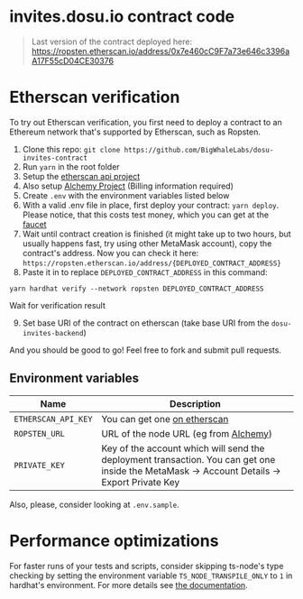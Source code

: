 # invites.dosu.io contract code

> Last version of the contract deployed here: https://ropsten.etherscan.io/address/0x7e460cC9F7a73e646c3396aA17F55cD04CE30376

# Etherscan verification

To try out Etherscan verification, you first need to deploy a contract to an Ethereum network that's supported by Etherscan, such as Ropsten.

1. Clone this repo: `git clone https://github.com/BigWhaleLabs/dosu-invites-contract`
2. Run `yarn` in the root folder
3. Setup the [etherscan api project][etherscanapi]
4. Also setup [Alchemy Project][alchemyapps] (Billing information required)
5. Create `.env` with the environment variables listed below
6. With a valid .env file in place, first deploy your contract: `yarn deploy`. Please notice, that this costs test money, which you can get at the [faucet](https://app.mycrypto.com/faucet)
7. Wait until contract creation is finished (it might take up to two hours, but usually happens fast, try using other MetaMask account), copy the contract's address. Now you can check it here: `https://ropsten.etherscan.io/address/{DEPLOYED_CONTRACT_ADDRESS}`
8. Paste it in to replace `DEPLOYED_CONTRACT_ADDRESS` in this command:

```shell
yarn hardhat verify --network ropsten DEPLOYED_CONTRACT_ADDRESS
```

Wait for verification result

9. Set base URI of the contract on etherscan (take base URI from the `dosu-invites-backend`)

And you should be good to go! Feel free to fork and submit pull requests.

## Environment variables

| Name                | Description                                                                                                                                 |
| ------------------- | ------------------------------------------------------------------------------------------------------------------------------------------- |
| `ETHERSCAN_API_KEY` | You can get one [on etherscan][etherscanapi]                                                                                                |
| `ROPSTEN_URL`       | URL of the node URL (eg from [Alchemy][alchemyapps])                                                                                        |
| `PRIVATE_KEY`       | Key of the account which will send the deployment transaction. You can get one inside the MetaMask -> Account Details -> Export Private Key |

Also, please, consider looking at `.env.sample`.

# Performance optimizations

For faster runs of your tests and scripts, consider skipping ts-node's type checking by setting the environment variable `TS_NODE_TRANSPILE_ONLY` to `1` in hardhat's environment. For more details see [the documentation](https://hardhat.org/guides/typescript.html#performance-optimizations).

[alchemyapps]: https://dashboard.alchemyapi.io/apps/
[etherscanapi]: https://etherscan.io/myapikey
